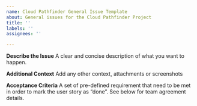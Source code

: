 ```yaml
---
name: Cloud Pathfinder General Issue Template
about: General issues for the Cloud Pathfinder Project
title: ''
labels: ''
assignees: ''

---
```


**Describe the Issue**
A clear and concise description of what you want to happen.

**Additional Context**
Add any other context, attachments or screenshots

**Acceptance Criteria**
A set of pre-defined requirement that need to be met in order to mark the user story as “done”.  See below for team agreement details.
